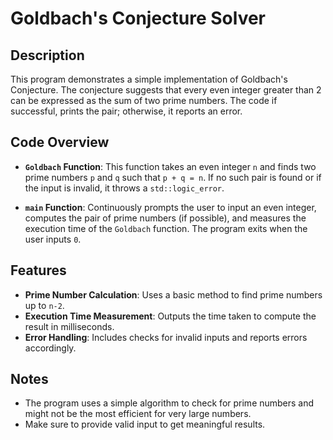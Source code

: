 # Goldbach's Conjecture Solver

## Description

This program demonstrates a simple implementation of Goldbach's Conjecture. The conjecture suggests that every even integer greater than 2 can be expressed as the sum of two prime numbers. The code if successful, prints the pair; otherwise, it reports an error.

## Code Overview

- **`Goldbach` Function**: This function takes an even integer `n` and finds two prime numbers `p` and `q` such that `p + q = n`. If no such pair is found or if the input is invalid, it throws a `std::logic_error`.

- **`main` Function**: Continuously prompts the user to input an even integer, computes the pair of prime numbers (if possible), and measures the execution time of the `Goldbach` function. The program exits when the user inputs `0`.

## Features

- **Prime Number Calculation**: Uses a basic method to find prime numbers up to `n-2`.
- **Execution Time Measurement**: Outputs the time taken to compute the result in milliseconds.
- **Error Handling**: Includes checks for invalid inputs and reports errors accordingly.

## Notes
- The program uses a simple algorithm to check for prime numbers and might not be the most  efficient for very large numbers.
- Make sure to provide valid input to get meaningful results.
